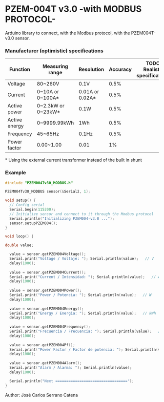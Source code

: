# PZEM-004T v3.0 -with MODBUS PROTOCOL-
Arduino library to connect, with the Modbus protocol, with the PZEM004T-v3.0 sensor.


### Manufacturer (optimistic) specifications

| Function      | Measuring range    | Resolution      | Accuracy | TODO: Realistic specifications |
|---------------|--------------------|-----------------|----------|--------------------------------|
| Voltage       | 80~260V            | 0.1V            | 0.5%     |                                |
| Current       | 0\~10A or 0\~100A*   | 0.01A or 0.02A* | 0.5%     |                                |
| Active power  | 0\~2.3kW or 0\~23kW* | 0.1W            | 0.5%     |                                |
| Active energy | 0~9999.99kWh       | 1Wh             | 0.5%     |                                |
| Frequency     | 45~65Hz            | 0.1Hz           | 0.5%     |                                |
| Power factor  | 0.00~1.00          | 0.01            | 1%       |                                |

\* Using the external current transformer instead of the built in shunt

### Example
```c++
#include "PZEM004Tv30_MODBUS.h"

PZEM004Tv30_MODBUS sensor(&Serial2, 1);

void setup() {
  // Config serial
  Serial.begin(115200);
  // Initialize sensor and connect to it through the Modbus protocol
  Serial.println("Initializing PZEM004-v3.0 ...");
  sensor.setupPZEM004();
}

void loop() {

double value;

  value = sensor.getPZEM004Voltage();
  Serial.print("Voltage / Voltaje: "); Serial.println(value);   // V
  delay(1000);
  
  value = sensor.getPZEM004Current();
  Serial.print("Current / Intensidad: "); Serial.println(value);   // A
  delay(1000);
  
  value = sensor.getPZEM004Power();
  Serial.print("Power / Potencia: "); Serial.println(value);   // W
  delay(1000);
  
  value = sensor.getPZEM004Energy();
  Serial.print("Energy / Energia: "); Serial.println(value);   // kWh
  delay(1000);
  
  value = sensor.getPZEM004Frequency();
  Serial.print("Frecuencia / Frecuencia: "); Serial.println(value);   // Hz
  delay(1000);
  
  value = sensor.getPZEM004Pf();
  Serial.print("Power Factor / Factor de potencia: "); Serial.println(value);
  delay(1000);
  
  value = sensor.getPZEM004Alarm();
  Serial.print("Alarm / Alarma: "); Serial.println(value);
  delay(1000);

  Serial.println("Next =================================");
}
```

Author: José Carlos Serrano Catena